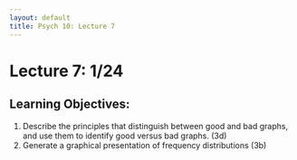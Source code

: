 ```yaml
---
layout: default
title: Psych 10: Lecture 7
---
```

# Lecture 7: 1/24

## Learning Objectives:
1. Describe the principles that distinguish between good and bad graphs, and use them to identify good versus bad graphs. (3d)
2. Generate a graphical presentation of frequency distributions (3b)
